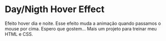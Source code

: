 # Day/Nigth Hover Effect

 Efeito hover dia e noite.
 Esse efeito muda a animação quando passamos o mouse por cima.
 Espero que gostem...
 Mais um projeto para treinar meu HTML e CSS.
 
 
 

